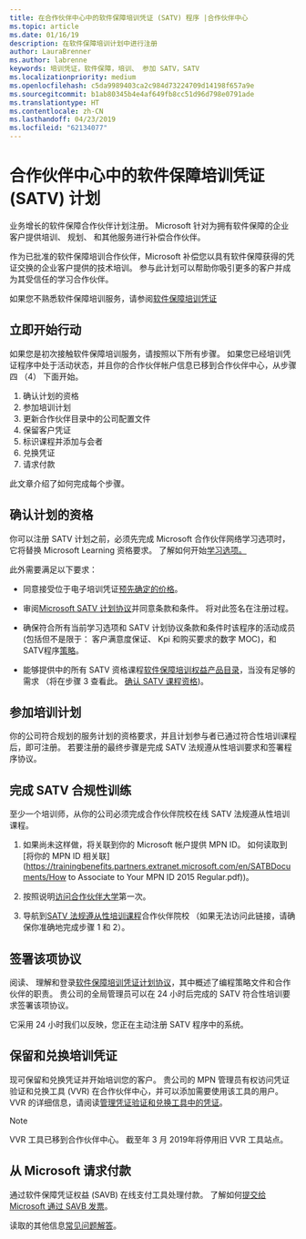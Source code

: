 ```yaml
---
title: 在合作伙伴中心中的软件保障培训凭证 (SATV) 程序 |合作伙伴中心
ms.topic: article
ms.date: 01/16/19
description: 在软件保障培训计划中进行注册
author: LauraBrenner
ms.author: labrenne
keywords: 培训凭证，软件保障，培训、 参加 SATV，SATV
ms.localizationpriority: medium
ms.openlocfilehash: c5da9989403ca2c984d73224709d14198f657a9e
ms.sourcegitcommit: b1ab80345b4e4af649fb8cc51d96d798e0791ade
ms.translationtype: HT
ms.contentlocale: zh-CN
ms.lasthandoff: 04/23/2019
ms.locfileid: "62134077"
---
```

# <a name="software-assurance-training-voucher-satv-program-in-partner-center"></a>合作伙伴中心中的软件保障培训凭证 (SATV) 计划

业务增长的软件保障合作伙伴计划注册。 Microsoft 针对为拥有软件保障的企业客户提供培训、 规划、 和其他服务进行补偿合作伙伴。 

作为已批准的软件保障培训合作伙伴，Microsoft 补偿您以具有软件保障获得的凭证交换的企业客户提供的技术培训。 参与此计划可以帮助你吸引更多的客户并成为其受信任的学习合作伙伴。

如果您不熟悉软件保障培训服务，请参阅[软件保障培训凭证 ](https://trainingbenefits.partners.extranet.microsoft.com/en/SATV/Pages/default.aspx)

## <a name="get-started"></a>立即开始行动

如果您是初次接触软件保障培训服务，请按照以下所有步骤。 如果您已经培训凭证程序中处于活动状态，并且你的合作伙伴帐户信息已移到合作伙伴中心，从步骤四 （4） 下面开始。 

1. 确认计划的资格
2. 参加培训计划
3. 更新合作伙伴目录中的公司配置文件
4. 保留客户凭证
5. 标识课程并添加与会者
6. 兑换凭证
7. 请求付款

此文章介绍了如何完成每个步骤。

## <a name="confirm-program-eligibility"></a>确认计划的资格

你可以注册 SATV 计划之前，必须先完成 Microsoft 合作伙伴网络学习选项时，它将替换 Microsoft Learning 资格要求。 了解如何开始[学习选项。](https://partner.microsoft.com/en-US/marketing/details/learning-option-enrollment#/)

此外需要满足以下要求：

- 同意接受位于电子培训凭证[预先确定的价格](https://partner.microsoft.com/en-US/membership/satv-voucher-pricing)。

- 审阅[Microsoft SATV 计划协议](https://aka.ms/satv_legal_agreement)并同意条款和条件。 将对此签名在注册过程。 

- 确保符合所有当前学习选项和 SATV 计划协议条款和条件时该程序的活动成员 (包括但不是限于： 客户满意度保证、 Kpi 和购买要求的数字 MOC)，和 SATV程序[策略](https://trainingbenefits.partners.extranet.microsoft.com/en/SATV/Pages/ProgramPolicies.aspx)。

- 能够提供中的所有 SATV 资格课程[软件保障培训权益产品目录](https://aka.ms/SATV_catalog)，当没有足够的需求 （将在步骤 3 查看此。 [确认 SATV 课程资格](https://trainingbenefits.partners.extranet.microsoft.com/en/SATV/Pages/ConfirmEligibility.aspx))。

## <a name="enroll-in-the-training-program"></a>参加培训计划

你的公司符合规划的服务计划的资格要求，并且计划参与者已通过符合性培训课程后，即可注册。 若要注册的最终步骤是完成 SATV 法规遵从性培训要求和签署程序协议。  

## <a name="complete-the-satv-compliance-training"></a>完成 SATV 合规性训练

至少一个培训师，从你的公司必须完成合作伙伴院校在线 SATV 法规遵从性培训课程。
 
1. 如果尚未这样做，将关联到你的 Microsoft 帐户提供 MPN ID。 如何读取到[将你的 MPN ID 相关联](https://trainingbenefits.partners.extranet.microsoft.com/en/SATBDocuments/How to Associate to Your MPN ID 2015 Regular.pdf))。

2. 按照说明[访问合作伙伴大学](https://trainingbenefits.partners.extranet.microsoft.com/en/SATBDocuments/Partner_University_on-boarding.pdf)第一次。

3. 导航到[SATV 法规遵从性培训课程](https://partneruniversity.microsoft.com/?whr=uri:MicrosoftAccount&courseId=14461&scoId=dXsXmk7lB_2704778676)合作伙伴院校 （如果无法访问此链接，请确保你准确地完成步骤 1 和 2）。  

## <a name="sign-the-agreement"></a>签署该项协议

阅读、 理解和登录[软件保障培训凭证计划协议](https://partners.microsoft.com/partnerprogram/Satv.aspx)，其中概述了编程策略文件和合作伙伴的职责。 贵公司的全局管理员可以在 24 小时后完成的 SATV 符合性培训要求签署该项协议。

它采用 24 小时我们以反映，您正在主动注册 SATV 程序中的系统。 

## <a name="reserve-and-redeem-training-vouchers"></a>保留和兑换培训凭证

现可保留和兑换凭证并开始培训您的客户。 贵公司的 MPN 管理员有权访问凭证验证和兑换工具 (VVR) 在合作伙伴中心，并可以添加需要使用该工具的用户。 VVR 的详细信息，请阅读[管理凭证验证和兑换工具中的凭证](voucher-validation-tool.md)。

>[!Note]
>VVR 工具已移到合作伙伴中心。 截至年 3 月 2019年将停用旧 VVR 工具站点。

## <a name="request-payment-from-microsoft"></a>从 Microsoft 请求付款

通过软件保障凭证权益 (SAVB) 在线支付工具处理付款。  了解如何[提交给 Microsoft 通过 SAVB 发票](https://trainingbenefits.partners.extranet.microsoft.com/en/SATV/Pages/GetPaid.aspx)。

读取的其他信息[常见问题解答](vvr-faq.md)。
